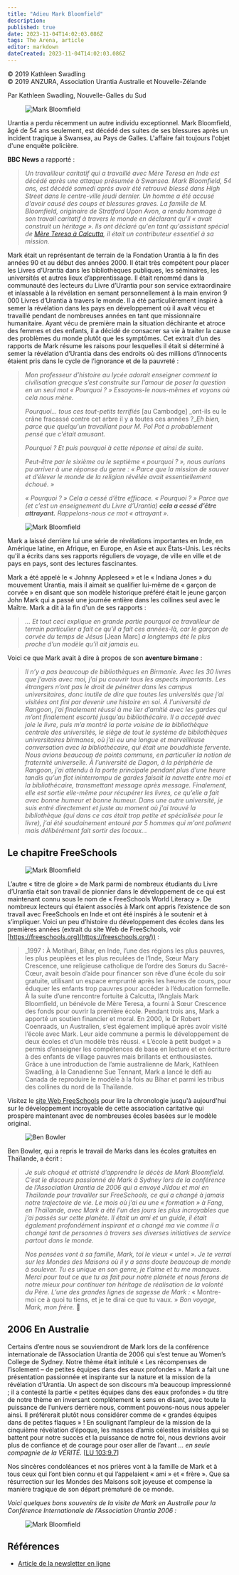 ```yaml
---
title: "Adieu Mark Bloomfield"
description: 
published: true
date: 2023-11-04T14:02:03.086Z
tags: The Arena, article
editor: markdown
dateCreated: 2023-11-04T14:02:03.086Z
---
```


<p class="v-card v-sheet theme--light grey lighten-3 px-2">© 2019 Kathleen Swadling<br>© 2019 ANZURA, Association Urantia Australie et Nouvelle-Zélande</p>


Par Kathleen Swadling, Nouvelle-Galles du Sud

<figure id="Figure_1" class="image urantiapedia">
<img src="/image/article/The_Arena/Mark-Bloomfield2-246x300.jpg" alt="Mark Bloomfield">
</figure>

Urantia a perdu récemment un autre individu exceptionnel. Mark Bloomfield, âgé de 54 ans seulement, est décédé des suites de ses blessures après un incident tragique à Swansea, au Pays de Galles. L'affaire fait toujours l'objet d'une enquête policière.

**BBC News** a rapporté :


> _Un travailleur caritatif qui a travaillé avec Mère Teresa en Inde est décédé après une attaque présumée à Swansea. Mark Bloomfield, 54 ans, est décédé samedi après avoir été retrouvé blessé dans High Street dans le centre-ville jeudi dernier. Un homme a été accusé d'avoir causé des coups et blessures graves. La famille de M. Bloomfield, originaire de Stratford Upon Avon, a rendu hommage à son travail caritatif à travers le monde en déclarant qu'il « avait construit un héritage ». Ils ont déclaré qu'en tant qu'assistant spécial de_ [_Mère Teresa à Calcutta_](https://www.bbc.co.uk/news/world-europe-37258156)_, il était un contributeur essentiel à sa mission._

Mark était un représentant de terrain de la Fondation Urantia à la fin des années 90 et au début des années 2000. Il était très compétent pour placer les Livres d’Urantia dans les bibliothèques publiques, les séminaires, les universités et autres lieux d’apprentissage. Il était renommé dans la communauté des lecteurs du Livre d’Urantia pour son service extraordinaire et inlassable à la révélation en semant personnellement à la main environ 9 000 Livres d’Urantia à travers le monde. Il a été particulièrement inspiré à semer la révélation dans les pays en développement où il avait vécu et travaillé pendant de nombreuses années en tant que missionnaire humanitaire. Ayant vécu de première main la situation déchirante et atroce des femmes et des enfants, il a décidé de consacrer sa vie à traiter la cause des problèmes du monde plutôt que les symptômes. Cet extrait d’un des rapports de Mark résume les raisons pour lesquelles il était si déterminé à semer la révélation d’Urantia dans des endroits où des millions d’innocents étaient pris dans le cycle de l’ignorance et de la pauvreté :

> _Mon professeur d’histoire au lycée adorait enseigner comment la civilisation grecque s’est construite sur l’amour de poser la question en un seul mot « Pourquoi ? »_ _Essayons-le nous-mêmes et voyons où cela nous mène._
> 
> _Pourquoi… tous ces tout-petits terrifiés_ \[au Cambodge\] _ont-ils eu le crâne fracassé contre cet arbre il y a toutes ces années ?__Eh bien, parce que quelqu'un travaillant pour M. Pol Pot a probablement pensé que c'était amusant._
> 
> _Pourquoi ? Et puis pourquoi à cette réponse et ainsi de suite._
> 
> _Peut-être par le sixième ou le septième « pourquoi ? », nous aurions pu arriver à une réponse du genre :_ _« Parce que la mission de sauver et d’élever le monde de la religion révélée avait essentiellement échoué. »_
> 
> _« Pourquoi ? » Cela a cessé d’être efficace. « Pourquoi ? » Parce que (et c’est un enseignement du Livre d’Urantia) **cela a cessé d’être attrayant.** Rappelons-nous ce mot « attrayant »._

<figure id="Figure_2" class="image urantiapedia image-style-align-right">
<img src="/image/article/The_Arena/Conf2-06-031-300x225.jpg" alt="Mark Bloomfield">
</figure>

Mark a laissé derrière lui une série de révélations importantes en Inde, en Amérique latine, en Afrique, en Europe, en Asie et aux États-Unis. Les récits qu'il a écrits dans ses rapports réguliers de voyage, de ville en ville et de pays en pays, sont des lectures fascinantes.

Mark a été appelé le « Johnny Appleseed » et le « Indiana Jones » du mouvement Urantia, mais il aimait se qualifier lui-même de « garçon de corvée » en disant que son modèle historique préféré était le jeune garçon John Mark qui a passé une journée entière dans les collines seul avec le Maître. Mark a dit à la fin d'un de ses rapports :
<br style="clear:both;"/>

> _… Et tout ceci explique en grande partie pourquoi ce travailleur de terrain particulier a fait ce qu’il a fait ces années-là, car le garçon de corvée du temps de Jésus_ [Jean Marc] _a longtemps été le plus proche d’un modèle qu’il ait jamais eu._

Voici ce que Mark avait à dire à propos de son **aventure birmane** :

> _Il n’y a pas beaucoup de bibliothèques en Birmanie. Avec les 30 livres que j’avais avec moi, j’ai pu couvrir tous les aspects importants. Les étrangers n’ont pas le droit de pénétrer dans les campus universitaires, donc inutile de dire que toutes les universités que j’ai visitées ont fini par devenir une histoire en soi. À l’université de Rangoon, j’ai finalement réussi à me lier d’amitié avec les gardes qui m’ont finalement escorté jusqu’au bibliothécaire. Il a accepté avec joie le livre, puis m’a montré la porte voisine de la bibliothèque centrale des universités, le siège de tout le système de bibliothèques universitaires birmanes, où j’ai eu une longue et merveilleuse conversation avec la bibliothécaire, qui était une bouddhiste fervente. Nous avions beaucoup de points communs, en particulier la notion de fraternité universelle. À l’université de Dagon, à la périphérie de Rangoon, j’ai attendu à la porte principale pendant plus d’une heure tandis qu’un flot ininterrompu de gardes faisait la navette entre moi et la bibliothécaire, transmettant message après message. Finalement, elle est sortie elle-même pour récupérer les livres, ce qu’elle a fait avec bonne humeur et bonne humeur. Dans une autre université, je suis entré directement et juste au moment où j'ai trouvé la bibliothèque (qui dans ce cas était trop petite et spécialisée pour le livre), j'ai été soudainement entouré par 5 hommes qui m'ont poliment mais délibérément fait sortir des locaux…_

## Le chapitre FreeSchools

<figure id="Figure_3" class="image urantiapedia image-style-align-left">
<img src="/image/article/The_Arena/Mark-Robert-Motihari-2000-300x225.jpg" alt="Mark Bloomfield">
</figure>

L’autre « titre de gloire » de Mark parmi de nombreux étudiants du Livre d’Urantia était son travail de pionnier dans le développement de ce qui est maintenant connu sous le nom de « FreeSchools World Literacy ». De nombreux lecteurs qui étaient associés à Mark ont appris l’existence de son travail avec FreeSchools en Inde et ont été inspirés à le soutenir et à s’impliquer. Voici un peu d’histoire du développement des écoles dans les premières années (extrait du site Web de FreeSchools, voir [https://freeschools.org](https://freeschools.org/)) :
<br style="clear:both;"/>

> _1997 : À Motihari, Bihar, en Inde, l’une des régions les plus pauvres, les plus peuplées et les plus reculées de l’Inde, Sœur Mary Crescence, une religieuse catholique de l’ordre des Sœurs du Sacré-Cœur, avait besoin d’aide pour financer son rêve d’une école du soir gratuite, utilisant un espace emprunté après les heures de cours, pour éduquer les enfants trop pauvres pour accéder à l’éducation formelle. À la suite d’une rencontre fortuite à Calcutta, l’Anglais Mark Bloomfield, un bénévole de Mère Teresa, a fourni à Sœur Crescence des fonds pour ouvrir la première école. Pendant trois ans, Mark a apporté un soutien financier et moral. En 2000, le Dr Robert Coenraads, un Australien, s’est également impliqué après avoir visité l’école avec Mark. Leur aide commune a permis le développement de deux écoles et d’un modèle très réussi. « L’école à petit budget » a permis d’enseigner les compétences de base en lecture et en écriture à des enfants de village pauvres mais brillants et enthousiastes. Grâce à une introduction de l’amie australienne de Mark, Kathleen Swadling, à la Canadienne Sue Tennant, Mark a lancé le défi au Canada de reproduire le modèle à la fois au Bihar et parmi les tribus des collines du nord de la Thaïlande.

Visitez le [site Web FreeSchools](https://freeschools.org/about/) pour lire la chronologie jusqu'à aujourd'hui sur le développement incroyable de cette association caritative qui prospère maintenant avec de nombreuses écoles basées sur le modèle original.

<figure id="Figure_3" class="image urantiapedia">
<img src="/image/article/The_Arena/Ben-Bowler-300x225.jpg" alt="Ben Bowler">
</figure>

Ben Bowler, qui a repris le travail de Marks dans les écoles gratuites en Thaïlande, a écrit :

> _Je suis choqué et attristé d’apprendre le décès de Mark Bloomfield. C’est le discours passionné de Mark à Sydney lors de la conférence de l’Association Urantia de 2006 qui a envoyé Jildou et moi en Thaïlande pour travailler sur FreeSchools, ce qui a changé à jamais notre trajectoire de vie. Le mois où j’ai eu une « formation » à Fang, en Thaïlande, avec Mark a été l’un des jours les plus incroyables que j’ai passés sur cette planète. Il était un ami et un guide, il était également profondément inspirant et a changé ma vie comme il a changé tant de personnes à travers ses diverses initiatives de service partout dans le monde._
> 
> _Nos pensées vont à sa famille, Mark, toi le vieux « untel ». Je te verrai sur les Mondes des Maisons où il y a sans doute beaucoup de monde à soulever. Tu es unique en son genre, je t’aime et tu me manques. Merci pour tout ce que tu as fait pour notre planète et nous ferons de notre mieux pour continuer ton héritage de réalisation de la volonté du Père._ _L’une des grandes lignes de sagesse de Mark :_ « Montre-moi ce à quoi tu tiens, et je te dirai ce que tu vaux. » _Bon voyage, Mark, mon frère._ 🙏

## 2006 En Australie

Certains d’entre nous se souviendront de Mark lors de la conférence internationale de l’Association Urantia de 2006 qui s’est tenue au Women’s College de Sydney. Notre thème était intitulé « Les récompenses de l’isolement – de petites équipes dans des eaux profondes ». Mark a fait une présentation passionnée et inspirante sur la nature et la mission de la révélation d’Urantia. Un aspect de son discours m’a beaucoup impressionné ; il a contesté la partie « petites équipes dans des eaux profondes » du titre de notre thème en inversant complètement le sens en disant, avec toute la puissance de l’univers derrière nous, comment pouvons-nous nous appeler ainsi. Il préférerait plutôt nous considérer comme de « grandes équipes dans de petites flaques » ! En soulignant l’ampleur de la mission de la cinquième révélation d’époque, les masses d’amis célestes invisibles qui se battent pour notre succès et la puissance de notre foi, nous devrions avoir plus de confiance et de courage pour oser aller de l’avant _… en seule compagnie de la VÉRITÉ._ <a id="a78_1049"></a>[[LU 103:9.7](/fr/The_Urantia_Book/103#p9_7)]

Nos sincères condoléances et nos prières vont à la famille de Mark et à tous ceux qui l’ont bien connu et qui l’appelaient « ami » et « frère ». Que sa résurrection sur les Mondes des Maisons soit joyeuse et compense la manière tragique de son départ prématuré de ce monde.

_Voici quelques bons souvenirs de la visite de Mark en Australie pour la Conférence Internationale de l’Association Urantia 2006 :_

<figure id="Figure_4" class="image urantiapedia">
<img src="/image/article/The_Arena/Mark-Bloomfield.jpg" alt="Mark Bloomfield">
</figure>

## Références

- [Article de la newsletter en ligne](https://anzura.urantia-association.org/2019/07/31/farewell-mark-bloomfield)

